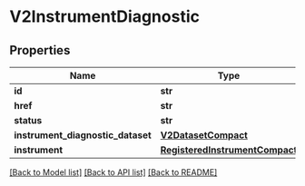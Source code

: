 # V2InstrumentDiagnostic

## Properties
Name | Type | Description | Notes
------------ | ------------- | ------------- | -------------
**id** | **str** |  | 
**href** | **str** |  | [optional] 
**status** | **str** |  | [optional] 
**instrument_diagnostic_dataset** | [**V2DatasetCompact**](V2DatasetCompact.md) |  | [optional] 
**instrument** | [**RegisteredInstrumentCompact**](RegisteredInstrumentCompact.md) |  | [optional] 

[[Back to Model list]](../README.md#documentation-for-models) [[Back to API list]](../README.md#documentation-for-api-endpoints) [[Back to README]](../README.md)

